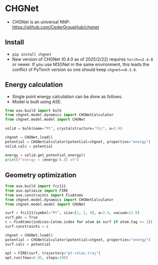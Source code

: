 # CHGNet
* CHGNet is an universal NNP: https://github.com/CederGroupHub/chgnet

## Install 
* `pip install chgnet`
* New version of CHGNet (0.4.0 as of 2025/2/22) requires `torch==2.4.0` or newer. If you use M3GNet in the same environment, this leads the conflict of PyTorch version so one should keep `chgnet==0.3.8`.

## Energy calculation
* Single point energy calculation can be done as follows.
* Model is built using ASE.

```python
from ase.build import bulk
from chgnet.model.dynamics import CHGNetCalculator
from chgnet.model.model import CHGNet
    
solid = bulk(name="Pt", crystalstructure="fcc", a=3.9)

chgnet = CHGNet.load()
potential = CHGNetCalculator(potential=chgnet, properties="energy")
solid.calc = potential
        
energy = solid.get_potential_energy()
print(f"energy = {energy:5.3} eV")
```

## Geometry optimization
```python
from ase.build import fcc111
from ase.optimize import FIRE
from ase.constraints import FixAtoms
from chgnet.model.dynamics import CHGNetCalculator
from chgnet.model.model import CHGNet

surf = fcc111(symbol="Pt", size=[1, 1, 4], a=3.9, vacuum=12.0)
surf.pbc = True
c = FixAtoms(indices=[atom.index for atom in surf if atom.tag >= 3])
surf.constraints = c

chgnet = CHGNet.load()
potential = CHGNetCalculator(potential=chgnet, properties="energy")
surf.calc = potential
        
opt = FIRE(surf, trajectory="pt-relax.traj")
opt.run(fmax=0.05, steps=100)
```